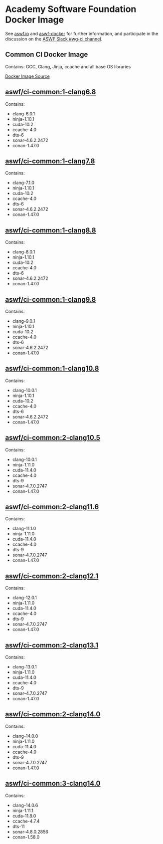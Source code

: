 <!--
Copyright (c) Contributors to the aswf-docker Project. All rights reserved.
SPDX-License-Identifier: Apache-2.0

Warning: this file is automatically generated from a template!
-->

# Academy Software Foundation Docker Image

See [aswf.io](https://aswf.io) and [aswf-docker](https://github.com/AcademySoftwareFoundation/aswf-docker)
for further information, and participate in the discussion on the
[ASWF Slack #wg-ci channel](https://academysoftwarefdn.slack.com/archives/C0169RX7MMK).

## Common CI Docker Image

Contains: GCC, Clang, Jinja, ccache and all base OS libraries

[Docker Image Source](https://github.com/AcademySoftwareFoundation/aswf-docker/blob/master/ci-common/Dockerfile)

## [aswf/ci-common:1-clang6.8](https://hub.docker.com/r/aswf/ci-common/tags?page=1&name=1-clang6.8)

Contains:
* clang-6.0.1
* ninja-1.10.1
* cuda-10.2
* ccache-4.0
* dts-6
* sonar-4.6.2.2472
* conan-1.47.0

## [aswf/ci-common:1-clang7.8](https://hub.docker.com/r/aswf/ci-common/tags?page=1&name=1-clang7.8)

Contains:
* clang-7.1.0
* ninja-1.10.1
* cuda-10.2
* ccache-4.0
* dts-6
* sonar-4.6.2.2472
* conan-1.47.0

## [aswf/ci-common:1-clang8.8](https://hub.docker.com/r/aswf/ci-common/tags?page=1&name=1-clang8.8)

Contains:
* clang-8.0.1
* ninja-1.10.1
* cuda-10.2
* ccache-4.0
* dts-6
* sonar-4.6.2.2472
* conan-1.47.0

## [aswf/ci-common:1-clang9.8](https://hub.docker.com/r/aswf/ci-common/tags?page=1&name=1-clang9.8)

Contains:
* clang-9.0.1
* ninja-1.10.1
* cuda-10.2
* ccache-4.0
* dts-6
* sonar-4.6.2.2472
* conan-1.47.0

## [aswf/ci-common:1-clang10.8](https://hub.docker.com/r/aswf/ci-common/tags?page=1&name=1-clang10.8)

Contains:
* clang-10.0.1
* ninja-1.10.1
* cuda-10.2
* ccache-4.0
* dts-6
* sonar-4.6.2.2472
* conan-1.47.0

## [aswf/ci-common:2-clang10.5](https://hub.docker.com/r/aswf/ci-common/tags?page=1&name=2-clang10.5)

Contains:
* clang-10.0.1
* ninja-1.11.0
* cuda-11.4.0
* ccache-4.0
* dts-9
* sonar-4.7.0.2747
* conan-1.47.0

## [aswf/ci-common:2-clang11.6](https://hub.docker.com/r/aswf/ci-common/tags?page=1&name=2-clang11.6)

Contains:
* clang-11.1.0
* ninja-1.11.0
* cuda-11.4.0
* ccache-4.0
* dts-9
* sonar-4.7.0.2747
* conan-1.47.0

## [aswf/ci-common:2-clang12.1](https://hub.docker.com/r/aswf/ci-common/tags?page=1&name=2-clang12.1)

Contains:
* clang-12.0.1
* ninja-1.11.0
* cuda-11.4.0
* ccache-4.0
* dts-9
* sonar-4.7.0.2747
* conan-1.47.0

## [aswf/ci-common:2-clang13.1](https://hub.docker.com/r/aswf/ci-common/tags?page=1&name=2-clang13.1)

Contains:
* clang-13.0.1
* ninja-1.11.0
* cuda-11.4.0
* ccache-4.0
* dts-9
* sonar-4.7.0.2747
* conan-1.47.0

## [aswf/ci-common:2-clang14.0](https://hub.docker.com/r/aswf/ci-common/tags?page=1&name=2-clang14.0)

Contains:
* clang-14.0.0
* ninja-1.11.0
* cuda-11.4.0
* ccache-4.0
* dts-9
* sonar-4.7.0.2747
* conan-1.47.0

## [aswf/ci-common:3-clang14.0](https://hub.docker.com/r/aswf/ci-common/tags?page=1&name=3-clang14.0)

Contains:
* clang-14.0.6
* ninja-1.11.1
* cuda-11.8.0
* ccache-4.7.4
* dts-11
* sonar-4.8.0.2856
* conan-1.58.0

